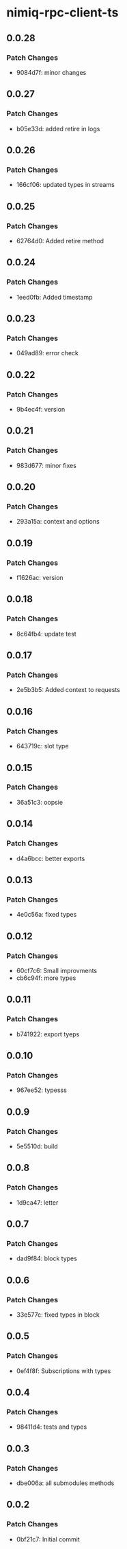 # nimiq-rpc-client-ts

## 0.0.28

### Patch Changes

- 9084d7f: minor changes

## 0.0.27

### Patch Changes

- b05e33d: added retire in logs

## 0.0.26

### Patch Changes

- 166cf06: updated types in streams

## 0.0.25

### Patch Changes

- 62764d0: Added retire method

## 0.0.24

### Patch Changes

- 1eed0fb: Added timestamp

## 0.0.23

### Patch Changes

- 049ad89: error check

## 0.0.22

### Patch Changes

- 9b4ec4f: version

## 0.0.21

### Patch Changes

- 983d677: minor fixes

## 0.0.20

### Patch Changes

- 293a15a: context and options

## 0.0.19

### Patch Changes

- f1626ac: version

## 0.0.18

### Patch Changes

- 8c64fb4: update test

## 0.0.17

### Patch Changes

- 2e5b3b5: Added context to requests

## 0.0.16

### Patch Changes

- 643719c: slot type

## 0.0.15

### Patch Changes

- 36a51c3: oopsie

## 0.0.14

### Patch Changes

- d4a6bcc: better exports

## 0.0.13

### Patch Changes

- 4e0c56a: fixed types

## 0.0.12

### Patch Changes

- 60cf7c6: Small improvments
- cb6c94f: more types

## 0.0.11

### Patch Changes

- b741922: export tyeps

## 0.0.10

### Patch Changes

- 967ee52: typesss

## 0.0.9

### Patch Changes

- 5e5510d: build

## 0.0.8

### Patch Changes

- 1d9ca47: letter

## 0.0.7

### Patch Changes

- dad9f84: block types

## 0.0.6

### Patch Changes

- 33e577c: fixed types in block

## 0.0.5

### Patch Changes

- 0ef4f8f: Subscriptions with types

## 0.0.4

### Patch Changes

- 98411d4: tests and types

## 0.0.3

### Patch Changes

- dbe006a: all submodules methods

## 0.0.2

### Patch Changes

- 0bf21c7: Initial commit
